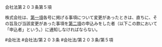 会社法第２０３条第５項

株式会社は、[第一項](会社法＿＿＿＿第２０３条第１項)各号に掲げる事項について変更があったときは、直ちに、その旨及び当該変更があった事項を[第二項](会社法＿＿＿＿第２０３条第２項)の申込みをした者（以下この款において「申込者」という。）に通知しなければならない。

#会社法
#会社法/第２０３条
#会社法/第２０３条/第５項
